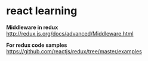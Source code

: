 # react learning 

**Middleware in redux**  
http://redux.js.org/docs/advanced/Middleware.html  

**For redux code samples**  
https://github.com/reactjs/redux/tree/master/examples  